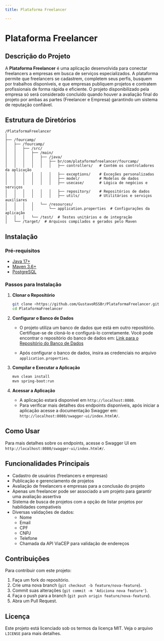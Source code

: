```yaml
---
title: Plataforma Freelancer

---
```



# Plataforma Freelancer

## Descrição do Projeto

A **Plataforma Freelancer** é uma aplicação desenvolvida para conectar freelancers a empresas em busca de serviços especializados. A plataforma permite que freelancers se cadastrem, completem seus perfis, busquem por trabalhos disponíveis, e que empresas publiquem projetos e contratem profissionais de forma rápida e eficiente. O projeto disponibilizado pela empresa só será considerado concluído quando houver a avaliação final do projeto por ambas as partes (Freelancer e Empresa) garantindo um sistema de reputação confiável.

## Estrutura de Diretórios

```
/PlataformaFreelancer
│
├── /fourcamp/
│   ├── /fourcamp/
│   │   ├── /src/
│   │   │   ├── /main/
│   │   │   │   ├── /java/
│   │   │   │   │   ├── br/com/plataformafreelancer/fourcamp/
│   │   │   │   │   │   ├── controllers/   # Contém os controladores da aplicação
│   │   │   │   │   │   ├── exceptions/    # Exceções personalizadas
│   │   │   │   │   │   ├── model/         # Modelos de dados
│   │   │   │   │   │   ├── usecase/       # Lógica de negócios e serviços
│   │   │   │   │   │   ├── repository/    # Repositórios de dados
│   │   │   │   │   │   ├── utils/         # Utilitários e serviços auxiliares
│   │   │   │   └── /resources/
│   │   │   │       └── application.properties  # Configurações da aplicação
│   │   │   └── /test/  # Testes unitários e de integração
│   └── /target/  # Arquivos compilados e gerados pelo Maven
```

## Instalação

### Pré-requisitos

- [Java 17+](https://www.oracle.com/java/technologies/javase-jdk17-downloads.html)
- [Maven 3.6+](https://maven.apache.org/download.cgi)
- [PostgreSQL](https://www.postgresql.org/download/)

### Passos para Instalação

1. **Clonar o Repositório**

   ```bash
   git clone <https://github.com/GustavoRSSBr/PlataformaFreelancer.git>
   cd PlataformaFreelancer
   ```

2. **Configurar o Banco de Dados**

   - O projeto utiliza um banco de dados que está em outro repositório. Certifique-se de cloná-lo e configurá-lo corretamente. Você pode encontrar o repositório do banco de dados em: [Link para o Repositório do Banco de Dados](https://github.com/GustavoRSSBr/PlataformaFreelancerBaseDeDados.git)

   - Após configurar o banco de dados, insira as credenciais no arquivo `application.properties`.

3. **Compilar e Executar a Aplicação**

   ```bash
   mvn clean install
   mvn spring-boot:run
   ```

4. **Acessar a Aplicação**

   - A aplicação estará disponível em `http://localhost:8080`.
   - Para verificar mais detalhes dos endpoints disponíveis, após iniciar a aplicação acesse a documentação Swagger em: `http://localhost:8080/swagger-ui/index.html#/`.

## Como Usar


Para mais detalhes sobre os endpoints, acesse o Swagger UI em `http://localhost:8080/swagger-ui/index.html#/`.

## Funcionalidades Principais

- Cadastro de usuários (freelancers e empresas)
- Publicação e gerenciamento de projetos
- Avaliação de freelancers e empresas para a conclusão do projeto
- Apenas um freelancer pode ser associado a um projeto para garantir uma avaliação assertiva
- Sistema de busca de projetos com a opção de listar projetos por habilidades compatíveis
- Diversas validações de dados:
  - Nome
  - Email
  - CPF 
  - CNPJ
  - Telefone
  - Chamada da API ViaCEP para validação de endereços

## Contribuições

Para contribuir com este projeto:

1. Faça um fork do repositório.
2. Crie uma nova branch (`git checkout -b feature/nova-feature`).
3. Commit suas alterações (`git commit -m 'Adiciona nova feature'`).
4. Faça o push para a branch (`git push origin feature/nova-feature`).
5. Abra um Pull Request.

## Licença

Este projeto está licenciado sob os termos da licença MIT. Veja o arquivo `LICENSE` para mais detalhes.